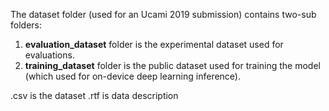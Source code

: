 The dataset folder (used for an Ucami 2019 submission) contains two-sub folders:

1) **evaluation_dataset** folder is the experimental dataset used for evaluations.
2) **training_dataset** folder is the public dataset used for training the model (which used for on-device deep learning inference).

.csv is the dataset
.rtf is data description 
